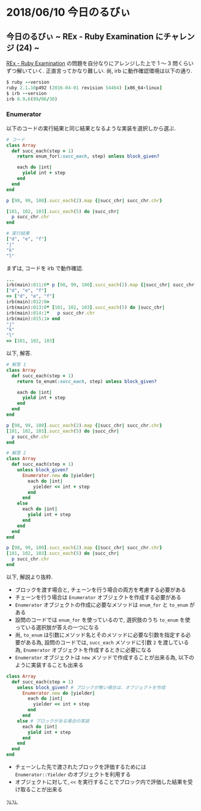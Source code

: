 # 2018/06/10 今日のるびぃ

## 今日のるびぃ ~ REx - Ruby Examination にチャレンジ (24) ~

[REx - Ruby Examination](https://rex.libertyfish.co.jp/) の問題を自分なりにアレンジした上で 1 〜 3 問くらいずつ解いていく. 正直言ってかなり難しい. 尚, irb に動作確認環境は以下の通り.

```ruby
$ ruby --version
ruby 2.1.10p492 (2016-04-01 revision 54464) [x86_64-linux]
$ irb --version
irb 0.9.6(09/06/30)
```

### Enumerator

以下のコードの実行結果と同じ結果となるような実装を選択しから選ぶ.

```ruby
# コード
class Array
  def succ_each(step = 1)
    return enum_for(:succ_each, step) unless block_given?

    each do |int|
      yield int + step
    end
  end
end

p [98, 99, 100].succ_each(2).map {|succ_chr| succ_chr.chr}

[101, 102, 103].succ_each(5) do |succ_chr|
  p succ_chr.chr
end

# 実行結果
["d", "e", "f"]
"j"
"k"
"l"
```

まずは, コードを irb で動作確認.

```ruby
...
irb(main):011:0* p [98, 99, 100].succ_each(2).map {|succ_chr| succ_chr.chr}
["d", "e", "f"]
=> ["d", "e", "f"]
irb(main):012:0> 
irb(main):013:0* [101, 102, 103].succ_each(5) do |succ_chr|
irb(main):014:1*   p succ_chr.chr
irb(main):015:1> end
"j"
"k"
"l"
=> [101, 102, 103]
```

以下, 解答.

```ruby
# 解答 1
class Array
  def succ_each(step = 1)
    return to_enum(:succ_each, step) unless block_given?

    each do |int|
      yield int + step
    end
  end
end

p [98, 99, 100].succ_each(2).map {|succ_chr| succ_chr.chr}
[101, 102, 103].succ_each(5) do |succ_chr|
  p succ_chr.chr
end

# 解答 2
class Array
  def succ_each(step = 1)
    unless block_given?
      Enumerator.new do |yielder|
        each do |int|
          yielder << int + step
        end
      end
    else
      each do |int|
        yield int + step
      end
    end
  end
end

p [98, 99, 100].succ_each(2).map {|succ_chr| succ_chr.chr}
[101, 102, 103].succ_each(5) do |succ_chr|
  p succ_chr.chr
end
```

以下, 解説より抜粋.

* ブロックを渡す場合と, チェーンを行う場合の両方を考慮する必要がある
* チェーンを行う場合は `Enumerator` オブジェクトを作成する必要がある
* `Enumerator` オブジェクトの作成に必要なメソッドは `enum_for` と `to_enum` がある
* 設問のコードでは `enum_for` を使っているので, 選択肢のうち `to_enum` を使っている選択肢が答えの一つになる
* 尚, `to_enum` は引数にメソッド名とそのメソッドに必要な引数を指定する必要がある為, 設問のコードでは, `succ_each` メソッドに引数 `2` を渡している為, `Enumerator` オブジェクトを作成するときに必要になる
* `Enumerator` オブジェクトは `new` メソッドで作成することが出来る為, 以下のように実装することも出来る

```ruby
class Array
  def succ_each(step = 1)
    unless block_given? # ブロックが無い場合は、オブジェクトを作成
      Enumerator.new do |yielder|
        each do |int|
          yielder << int + step
        end
      end
    else # ブロックがある場合の実装
      each do |int|
        yield int + step
      end
    end
  end
end
```

* チェーンした先で渡されたブロックを評価するためには `Enumerator::Yielder` のオブジェクトを利用する
* オブジェクトに対して, `<<` を実行することでブロック内で評価した結果を受け取ることが出来る

ﾌﾑﾌﾑ.
